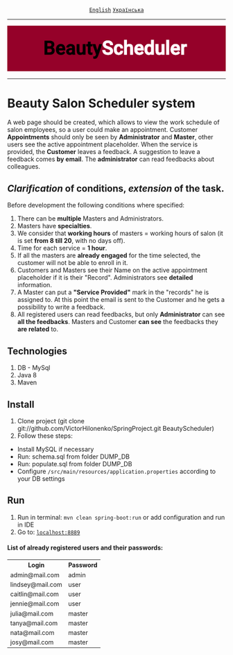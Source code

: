 <div align="center">
	<a href="https://github.com/VictorHilonenko/SpringProject/blob/master/README.MD"><code>English</code></a>
	<a href="https://github.com/VictorHilonenko/SpringProject/blob/master/README_uk.MD"><code>Українська</code></a>
</div>
<hr>
<div align="center">
	<img src="https://github.com/VictorHilonenko/ServletProject/raw/master/src/main/webapp/images/logo_en.png">
</div>
<hr>

# Beauty Salon Scheduler system
A web page should be created, which allows to view the work schedule of salon employees,
so a user could make an appointment.
Customer **Appointments** should only be seen by **Administrator** and **Master**, other users see the active appointment placeholder.
When the service is provided, the **Customer** leaves a feedback.
A suggestion to leave a feedback comes **by email**.
The **administrator** can read feedbacks about colleagues.

## **_Clarification_** of conditions, **_extension_** of the task.
Before development the following conditions where specified:

1. There can be **multiple** Masters and Administrators.
1. Masters have **specialties**.
1. We consider that **working hours** of masters = working hours of salon (it is set **from 8 till 20**, with no days off).
1. Time for each service = **1 hour**.
1. If all the masters are **already engaged** for the time selected, the customer will not be able to enroll in it.
1. Customers and Masters see their Name on the active appointment placeholder if it is their "Record". 
Administrators see **detailed** information.
1. A Master can put a **"Service Provided"** mark in the "records" he is assigned to. At this point the email is sent to the Customer and he gets a possibility to write a feedback.
1. All registered users can read feedbacks, but only **Administrator** can see **all the feedbacks**.
Masters and Customer **can see** the feedbacks they **are related** to.

## Technologies
1. DB - MySql
1. Java 8
1. Maven

## Install 

1. Clone project (git clone git://github.com/VictorHilonenko/SpringProject.git BeautyScheduler)
1. Follow these steps:  
- Install MySQL if necessary 
- Run: schema.sql from folder DUMP_DB
- Run: populate.sql from folder DUMP_DB
- Configure `/src/main/resources/application.properties` according to your DB settings

## Run

1. Run in terminal: ```mvn clean spring-boot:run``` or add configuration and run in IDE  
1. Go to: [```localhost:8889```](http://localhost:8889/)

#### List of already registered users and their passwords:
<table>
	<tr>
		<th>Login</th><th>Password</th>
	</tr>
	<tr>
		<td>admin@mail.com</td><td>admin</td>
	</tr>
	<tr>
		<td>lindsey@mail.com</td><td>user</td>
	</tr>
	<tr>
		<td>caitlin@mail.com</td><td>user</td>
	</tr>
	<tr>
		<td>jennie@mail.com</td><td>user</td>
	</tr>
	<tr>
		<td>julia@mail.com</td><td>master</td>
	</tr>
	<tr>
		<td>tanya@mail.com</td><td>master</td>
	</tr>
	<tr>
		<td>nata@mail.com</td><td>master</td>
	</tr>
	<tr>
		<td>josy@mail.com</td><td>master</td>
	</tr>
</table>